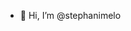 - 👋 Hi, I’m @stephanimelo

<!---
stephanimelo/stephanimelo is a ✨ special ✨ repository because its `README.md` (this file) appears on your GitHub profile.
You can click the Preview link to take a look at your changes.
--->
